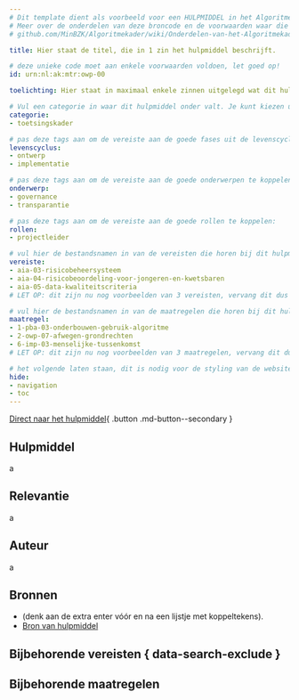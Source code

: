 ```yaml
---
# Dit template dient als voorbeeld voor een HULPMIDDEL in het Algoritmekader.
# Meer over de onderdelen van deze broncode en de voorwaarden waar die aan moeten voldoen, lees je in de documentatie:
# github.com/MinBZK/Algoritmekader/wiki/Onderdelen-van-het-Algoritmekader

title: Hier staat de titel, die in 1 zin het hulpmiddel beschrijft.

# deze unieke code moet aan enkele voorwaarden voldoen, let goed op!
id: urn:nl:ak:mtr:owp-00

toelichting: Hier staat in maximaal enkele zinnen uitgelegd wat dit hulpmiddel inhoudt. Maximaal 40 woorden.

# Vul een categorie in waar dit hulpmiddel onder valt. Je kunt kiezen uit: 
categorie:
- toetsingskader

# pas deze tags aan om de vereiste aan de goede fases uit de levenscyclus te koppelen:
levenscyclus:
- ontwerp
- implementatie

# pas deze tags aan om de vereiste aan de goede onderwerpen te koppelen:
onderwerp:
- governance
- transparantie

# pas deze tags aan om de vereiste aan de goede rollen te koppelen:
rollen:
- projectleider

# vul hier de bestandsnamen in van de vereisten die horen bij dit hulpmiddel (minus de bestandsuitgang '.md'):
vereiste: 
- aia-03-risicobeheersysteem
- aia-04-risicobeoordeling-voor-jongeren-en-kwetsbaren
- aia-05-data-kwaliteitscriteria
# LET OP: dit zijn nu nog voorbeelden van 3 vereisten, vervang dit dus met de namen van de vereisten waar deze maatregel bij hoort

# vul hier de bestandsnamen in van de maatregelen die horen bij dit hulpmiddel (minus de bestandsuitgang '.md'):
maatregel:
- 1-pba-03-onderbouwen-gebruik-algoritme
- 2-owp-07-afwegen-grondrechten
- 6-imp-03-menselijke-tussenkomst
# LET OP: dit zijn nu nog voorbeelden van 3 maatregelen, vervang dit dus met de namen van de vereisten waar dit hulpmiddel bij hoort

# het volgende laten staan, dit is nodig voor de styling van de website:
hide:
- navigation
- toc
---
```


<!-- Onderstaande comment met "tags" laten staan, dit is nodig voor het functioneren van de website -->
<!-- tags -->

<!-- onderstaande zorgt voor een duidelijke button die direct naar het externe hulpmiddel leidt. Vul hier dus de url in van het betreffende rapport, impact assessment, of ander hulpmiddel: -->
[Direct naar het hulpmiddel](url){ .button .md-button--secondary }



## Hulpmiddel
a


## Relevantie
a


## Auteur
a


## Bronnen
<!-- Eventueel. Niet verplicht op een hulpmiddel pagina, aangezien er bovenaan al een button naar het hulpmiddel zelf staat. Als er meer bronnen zijn gebruikt, voeg dan hier het kopje Bronnen en een lijstje toe.
Hier staan in dat geval dan de bronnen van het hulpmiddel. -->
- (denk aan de extra enter vóór en na een lijstje met koppeltekens).
- [Bron van hulpmiddel](url)


## Bijbehorende vereisten { data-search-exclude }

<!-- list_vereisten_on_maatregelen_page -->


## Bijbehorende maatregelen

<!-- list_maatregelen_on_hulpmiddelen_page -->

